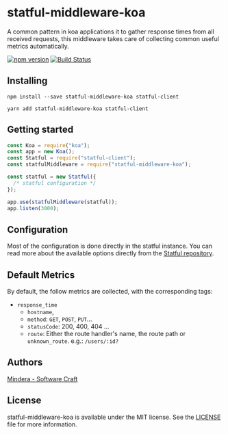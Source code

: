 # statful-middleware-koa

A common pattern in koa applications it to gather response times from all received requests, this middleware takes care of collecting common useful metrics automatically.

[![npm version](https://badge.fury.io/js/statful-middleware-koa.svg)](https://badge.fury.io/js/statful-middleware-koa) [![Build Status](https://travis-ci.org/statful/statful-middleware-koa.svg?branch=master)](https://travis-ci.org/statful/statful-middleware-koa)

## Installing

```shell
npm install --save statful-middleware-koa statful-client
```

```shell
yarn add statful-middleware-koa statful-client
```

## Getting started

```js
const Koa = require("koa");
const app = new Koa();
const Statful = require("statful-client");
const statfulMiddleware = require("statful-middleware-koa");

const statful = new Statful({
  /* statful configuration */
});

app.use(statfulMiddleware(statful));
app.listen(3000);
```

## Configuration

Most of the configuration is done directly in the statful instance. You can read more about the available options directly from the [Statful repository](https://github.com/statful/statful-client-nodejs#global-configuration).

## Default Metrics

By default, the follow metrics are collected, with the corresponding tags:

- `response_time`
  - `hostname`,
  - `method`: `GET`, `POST`, `PUT`...
  - `statusCode`: 200, 400, 404 ...
  - `route`: Either the route handler's name, the route path or `unknown_route`. e.g.: `/users/:id?`

## Authors

[Mindera - Software Craft](https://github.com/Mindera)

## License

statful-middleware-koa is available under the MIT license. See the [LICENSE](https://raw.githubusercontent.com/statful/statful-middleware-koa/master/LICENSE.md) file for more information.
